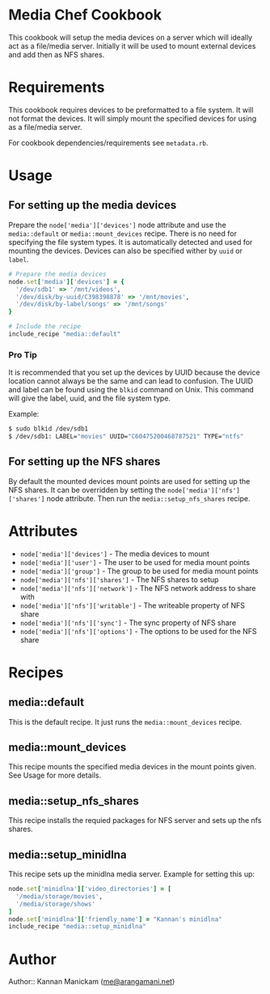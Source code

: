# Media Chef Cookbook

This cookbook will setup the media devices on a server which will ideally act
as a file/media server. Initially it will be used to mount external devices and
add then as NFS shares.

# Requirements
This cookbook requires devices to be preformatted to a file system. It will not
format the devices. It will simply mount the specified devices for using as a
file/media server.

For cookbook dependencies/requirements see `metadata.rb`.

# Usage

## For setting up the media devices

Prepare the `node['media']['devices']` node attribute and use the
`media::default` or `media::mount_devices` recipe. There is no need for
specifying the file system types. It is automatically detected and used for
mounting the devices. Devices can also be specified wither by `uuid` or `label`.

```ruby
# Prepare the media devices
node.set['media']['devices'] = {
  '/dev/sdb1' => '/mnt/videos',
  '/dev/disk/by-uuid/C398398878' => '/mnt/movies',
  '/dev/disk/by-label/songs' => '/mnt/songs'
}

# Include the recipe
include_recipe "media::default"
```

### Pro Tip
It is recommended that you set up the devices by UUID because the device
location cannot always be the same and can lead to confusion. The UUID and
label can be found using the `blkid` command on Unix. This command will give
the label, uuid, and the file system type.

Example:
```bash
$ sudo blkid /dev/sdb1
$ /dev/sdb1: LABEL="movies" UUID="C60475200468787521" TYPE="ntfs"
```

## For setting up the NFS shares

By default the mounted devices mount points are used for setting up the NFS
shares. It can be overridden by setting the `node['media']['nfs']['shares']`
node attribute. Then run the `media::setup_nfs_shares` recipe.

# Attributes

* `node['media']['devices']` - The media devices to mount
* `node['media']['user']` - The user to be used for media mount points
* `node['media']['group']` - The group to be used for media mount points
* `node['media']['nfs']['shares']` - The NFS shares to setup
* `node['media']['nfs']['network']` - The NFS network address to share with
* `node['media']['nfs']['writable']` - The writeable property of NFS share
* `node['media']['nfs']['sync']` - The sync property of NFS share
* `node['media']['nfs']['options']` - The options to be used for the NFS share

# Recipes

## media::default
This is the default recipe. It just runs the `media::mount_devices` recipe.

## media::mount_devices
This recipe mounts the specified media devices in the mount points given. See
Usage for more details.

## media::setup_nfs_shares
This recipe installs the requied packages for NFS server and sets up the nfs
shares.

## media::setup_minidlna
This recipe sets up the minidlna media server. Example for setting this up:
```ruby
node.set['minidlna']['video_directories'] = [
  '/media/storage/movies',
  '/media/storage/shows'
]
node.set['minidlna']['friendly_name'] = "Kannan's minidlna"
include_recipe "media::setup_minidlna"
```

# Author

Author:: Kannan Manickam (<me@arangamani.net>)
